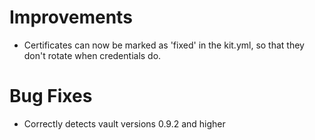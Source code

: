 # Improvements

* Certificates can now be marked as 'fixed' in the kit.yml, so
  that they don't rotate when credentials do.
  
# Bug Fixes

* Correctly detects vault versions 0.9.2 and higher
